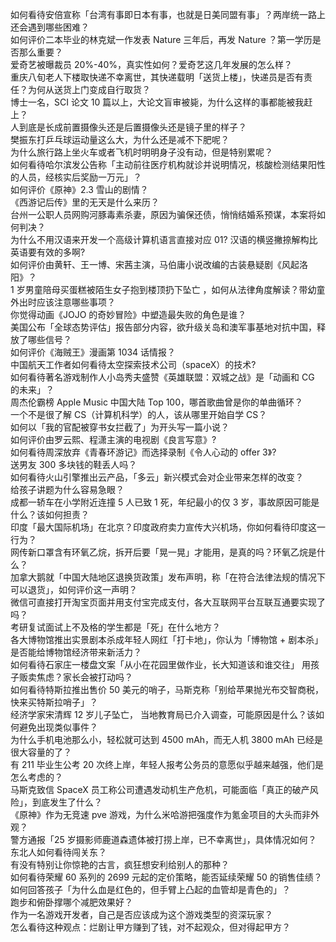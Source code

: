 如何看待安倍宣称「台湾有事即日本有事，也就是日美同盟有事」？两岸统一路上还会遇到哪些困难？  
如何评价二本毕业的林克斌一作发表 Nature 三年后，再发 Nature ？第一学历是否那么重要？  
爱奇艺被曝裁员 20%-40%，真实性如何？爱奇艺这几年发展的怎么样？  
重庆八旬老人下楼取快递不幸离世，其快递载明「送货上楼」，快递员是否有责任？为何从送货上门变成自行取货？  
博士一名，SCI 论文 10 篇以上，大论文盲审被毙，为什么这样的事都能被我赶上？  
人到底是长成前置摄像头还是后置摄像头还是镜子里的样子？  
樊振东打乒乓球运动量这么大，为什么还是减不下肥呢？  
为什么旅行路上坐火车或者飞机时明明身子没有动，但是特别累呢？  
如何看待哈尔滨发公告称「主动前往医疗机构就诊并说明情况，核酸检测结果阳性的人员，经核实后奖励一万元」？  
如何评价《原神》2.3 雪山的剧情？  
《西游记后传》里的无天是什么来历？  
台州一公职人员网购河豚毒素杀妻，原因为骗保还债，悄悄结婚系预谋，本案将如何判决？  
为什么不用汉语来开发一个高级计算机语言直接对应 01? 汉语的横竖撇捺解构比英语要有效的多啊?  
如何评价由黄轩、王一博、宋茜主演，马伯庸小说改编的古装悬疑剧《风起洛阳》？  
1 岁男童陪母买蛋糕被陌生女子抱到楼顶扔下坠亡 ，如何从法律角度解读？带幼童外出时应该注意哪些事项？  
你觉得动画《JOJO 的奇妙冒险》中塑造最失败的角色是谁？  
美国公布「全球态势评估」报告部分内容，欲升级关岛和澳军事基地对抗中国，释放了哪些信号？  
如何评价《海贼王》漫画第 1034 话情报？  
中国航天工作者如何看待太空探索技术公司（spaceX）的技术?  
如何看待著名游戏制作人小岛秀夫盛赞《英雄联盟：双城之战》是「动画和 CG 的未来」？  
周杰伦霸榜 Apple Music 中国大陆 Top 100，哪首歌曲曾是你的单曲循环？  
一个不是很了解 CS（计算机科学）的人，该从哪里开始自学 CS？  
如何以「我的官配被穿书女拦截了」为开头写一篇小说？  
如何评价由罗云熙、程潇主演的电视剧《良言写意》?  
如何看待周深放弃《青春环游记》而选择录制《令人心动的 offer 3》?  
送男友 300 多块钱的鞋丢人吗？  
如何看待火山引擎推出云产品，「多云」新兴模式会对企业带来怎样的改变？  
给孩子讲题为什么容易急眼？  
成都一轿车在小学附近连撞 5 人已致 1 死，年纪最小的仅 3 岁，事故原因可能是什么？该如何担责？  
印度「最大国际机场」在北京？印度政府卖力宣传大兴机场，你如何看待印度这一行为？  
网传新口罩含有环氧乙烷，拆开后要「晃一晃」才能用，是真的吗？环氧乙烷是什么？  
加拿大鹅就「中国大陆地区退换货政策」发布声明，称「在符合法律法规的情况下可以退货」，如何评价这一声明？  
微信可直接打开淘宝页面并用支付宝完成支付，各大互联网平台互联互通要实现了吗？  
考研复试面试上不及格的学生都是「死」在什么地方？  
各大博物馆推出实景剧本杀成年轻人网红「打卡地」，你认为「博物馆 + 剧本杀」是否能给博物馆经济带来新活力？  
如何看待石家庄一楼盘文案「从小在花园里做作业，长大知道该和谁交往」 用孩子贩卖焦虑？家长会被打动吗？  
如何看待特斯拉推出售价 50 美元的哨子，马斯克称「别给苹果抛光布交智商税，快来买特斯拉哨子」？  
经济学家宋清辉 12 岁儿子坠亡， 当地教育局已介入调查，可能原因是什么？该如何避免出现类似事件？  
为什么手机电池那么小，轻松就可达到 4500 mAh，而无人机 3800 mAh 已经是很大容量的了？  
有 211 毕业生公考 20 次终上岸，年轻人报考公务员的意愿似乎越来越强，他们是怎么考虑的？  
马斯克致信 SpaceX 员工称公司遭遇发动机生产危机，可能面临「真正的破产风险」，到底发生了什么？  
《原神》作为无竞速 pve 游戏，为什么米哈游把强度作为氪金项目的大头而非外观？  
警方通报「25 岁摄影师鹿道森遗体被打捞上岸，已不幸离世」，具体情况如何？  
东北人如何看待闯关东？  
有没有特别让你惊艳的古言，疯狂想安利给别人的那种？  
如何看待荣耀 60 系列的 2699 元起的定价策略，能否延续荣耀 50 的销售佳绩？  
如何回答孩子「为什么血是红色的，但手臂上凸起的血管却是青色的」？  
跑步和俯卧撑哪个减肥效果好？  
作为一名游戏开发者，自己是否应该成为这个游戏类型的资深玩家？  
怎么看待这种观点：烂剧让甲方赚到了钱，对不起观众，但对得起甲方？  
